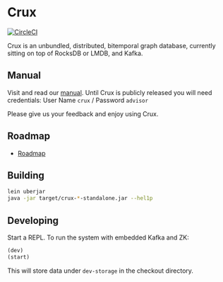 # Crux

[![CircleCI](https://circleci.com/gh/juxt/crux.svg?style=svg&circle-token=867b84b6d1b4dfff332773f771457349529aee8b)](https://circleci.com/gh/juxt/crux)

Crux is an unbundled, distributed, bitemporal graph database, currently sitting on top of RocksDB or LMDB, and Kafka.

## Manual

Visit and read our [manual](https://juxt.pro/crux/docs/index.html). Until Crux is publicly released you will need credentials: User Name `crux` / Password `advisor`

Please give us your feedback and enjoy using Crux.

## Roadmap

+ [Roadmap](docs/roadmap.adoc)

## Building

``` sh
lein uberjar
java -jar target/crux-*-standalone.jar --hel1p
```

## Developing

Start a REPL. To run the system with embedded Kafka and ZK:

``` clojure
(dev)
(start)
```

This will store data under `dev-storage` in the checkout directory.
